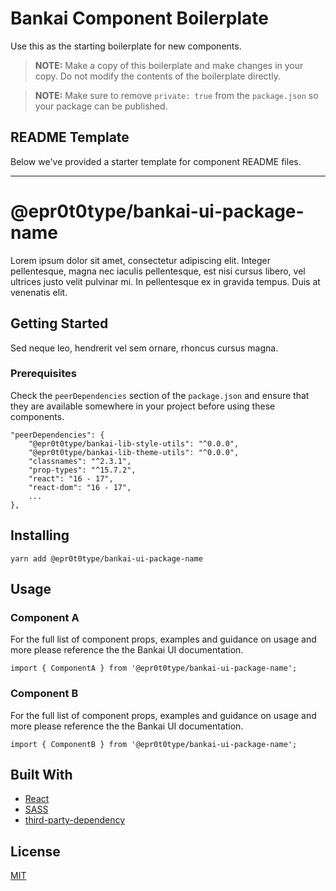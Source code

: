 # Bankai Component Boilerplate
Use this as the starting boilerplate for new components.

> **NOTE:** Make a copy of this boilerplate and make changes in your copy. Do not modify the contents of the boilerplate directly.

> **NOTE:** Make sure to remove `private: true` from the `package.json` so your package can be published.

## README Template
Below we've provided a starter template for component README files.

---

# @epr0t0type/bankai-ui-package-name
Lorem ipsum dolor sit amet, consectetur adipiscing elit. Integer pellentesque, magna nec iaculis pellentesque, est nisi cursus libero, vel ultrices justo velit pulvinar mi. In pellentesque ex in gravida tempus. Duis at venenatis elit.

## Getting Started
Sed neque leo, hendrerit vel sem ornare, rhoncus cursus magna.

### Prerequisites
Check the `peerDependencies` section of the `package.json` and ensure that they are available somewhere in your project before using these components.

```
"peerDependencies": {
    "@epr0t0type/bankai-lib-style-utils": "^0.0.0",
    "@epr0t0type/bankai-lib-theme-utils": "^0.0.0",
    "classnames": "^2.3.1",
    "prop-types": "^15.7.2",
    "react": "16 - 17",
    "react-dom": "16 - 17",
    ...
},
```

## Installing
```
yarn add @epr0t0type/bankai-ui-package-name
```

## Usage

### Component A
For the full list of component props, examples and guidance on usage and more please reference the the Bankai UI documentation.

```
import { ComponentA } from '@epr0t0type/bankai-ui-package-name';
```

### Component B
For the full list of component props, examples and guidance on usage and more please reference the the Bankai UI documentation.

```
import { ComponentB } from '@epr0t0type/bankai-ui-package-name';
```

## Built With
* [React](https://github.com/facebook/react)
* [SASS](https://github.com/sass/sass)
* [third-party-dependency](https://github.com/author/link-to-third-party-dependency)

## License
[MIT](../../../LICENSE)
